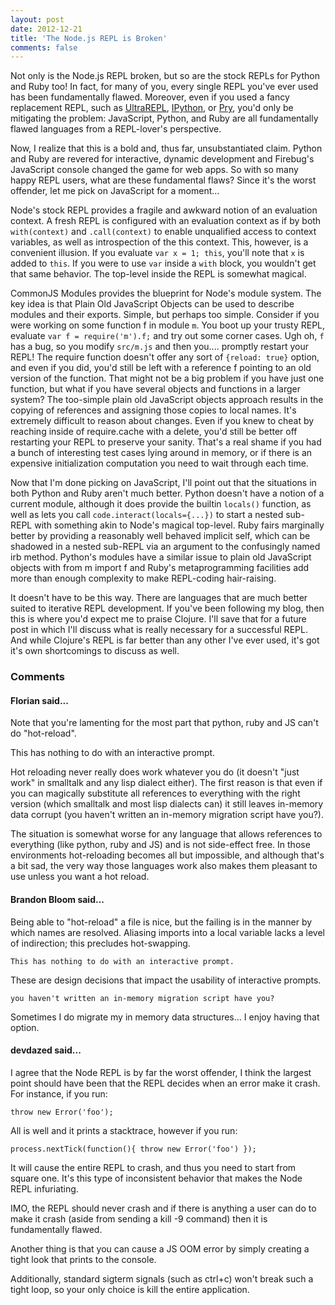 ```yaml
---
layout: post
date: 2012-12-21
title: 'The Node.js REPL is Broken'
comments: false
---
```


Not only is the Node.js REPL broken, but so are the stock REPLs for Python and
Ruby too! In fact, for many of you, every single REPL you've ever used has been
fundamentally flawed. Moreover, even if you used a fancy replacement REPL, such
as [UltraREPL](https://github.com/Benvie/Node.js-Ultra-REPL),
[IPython](http://ipython.org/), or [Pry](http://pryrepl.org/), you'd only be
mitigating the problem: JavaScript, Python, and Ruby are all fundamentally
flawed languages from a REPL-lover's perspective.

Now, I realize that this is a bold and, thus far, unsubstantiated claim. Python
and Ruby are revered for interactive, dynamic development and Firebug's
JavaScript console changed the game for web apps. So with so many happy REPL
users, what are these fundamental flaws? Since it's the worst offender, let me
pick on JavaScript for a moment...

Node's stock REPL provides a fragile and awkward notion of an evaluation
context. A fresh REPL is configured with an evaluation context as if by both
`with(context)` and `.call(context)` to enable unqualified access to context
variables, as well as introspection of the this context. This, however, is a
convenient illusion. If you evaluate `var x = 1; this`, you'll note that `x` is
added to `this`. If you were to use `var` inside a `with` block, you wouldn't
get that same behavior. The top-level inside the REPL is somewhat magical.

CommonJS Modules provides the blueprint for Node's module system. The key idea
is that Plain Old JavaScript Objects can be used to describe modules and their
exports. Simple, but perhaps too simple. Consider if you were working on some
function f in module `m`. You boot up your trusty REPL, evaluate `var f =
require('m').f;` and try out some corner cases. Ugh oh, `f` has a bug, so you
modify `src/m.js` and then you.... promptly restart your REPL! The require
function doesn't offer any sort of `{reload: true}` option, and even if you
did, you'd still be left with a reference f pointing to an old version of the
function. That might not be a big problem if you have just one function, but
what if you have several objects and functions in a larger system? The
too-simple plain old JavaScript objects approach results in the copying of
references and assigning those copies to local names. It's extremely difficult
to reason about changes. Even if you knew to cheat by reaching inside of
require.cache with a delete, you'd still be better off restarting your REPL to
preserve your sanity. That's a real shame if you had a bunch of interesting
test cases lying around in memory, or if there is an expensive initialization
computation you need to wait through each time.

Now that I'm done picking on JavaScript, I'll point out that the situations in
both Python and Ruby aren't much better. Python doesn't have a notion of a
current module, although it does provide the builtin `locals()` function, as
well as lets you call `code.interact(locals={...})` to start a nested sub-REPL
with something akin to Node's magical top-level. Ruby fairs marginally better
by providing a reasonably well behaved implicit self, which can be shadowed in
a nested sub-REPL via an argument to the confusingly named irb method. Python's
modules have a similar issue to plain old JavaScript objects with from m import
f and Ruby's metaprogramming facilities add more than enough complexity to make
REPL-coding hair-raising.

It doesn't have to be this way. There are languages that are much better suited
to iterative REPL development. If you've been following my blog, then this is
where you'd expect me to praise Clojure. I'll save that for a future post in
which I'll discuss what is really necessary for a successful REPL. And while
Clojure's REPL is far better than any other I've ever used, it's got it's own
shortcomings to discuss as well.


### Comments

#### Florian said...

Note that you're lamenting for the most part that python, ruby and JS can't do "hot-reload".

This has nothing to do with an interactive prompt.

Hot reloading never really does work whatever you do (it doesn't "just work" in
smalltalk and any lisp dialect either). The first reason is that even if you
can magically substitute all references to everything with the right version
(which smalltalk and most lisp dialects can) it still leaves in-memory data
corrupt (you haven't written an in-memory migration script have you?).

The situation is somewhat worse for any language that allows references to
everything (like python, ruby and JS) and is not side-effect free. In those
environments hot-reloading becomes all but impossible, and although that's a
bit sad, the very way those languages work also makes them pleasant to use
unless you want a hot reload.

#### Brandon Bloom said...

Being able to "hot-reload" a file is nice, but the failing is in the manner by
which names are resolved. Aliasing imports into a local variable lacks a level
of indirection; this precludes hot-swapping.

    This has nothing to do with an interactive prompt.

These are design decisions that impact the usability of interactive prompts.

    you haven't written an in-memory migration script have you?

Sometimes I do migrate my in memory data structures... I enjoy having that
option.

#### devdazed said...

I agree that the Node REPL is by far the worst offender, I think the largest
point should have been that the REPL decides when an error make it crash. For
instance, if you run:

`throw new Error('foo');`

All is well and it prints a stacktrace, however if you run:

`process.nextTick(function(){ throw new Error('foo') });`

It will cause the entire REPL to crash, and thus you need to start from square
one. It's this type of inconsistent behavior that makes the Node REPL
infuriating.

IMO, the REPL should never crash and if there is anything a user can do to make
it crash (aside from sending a kill -9 command) then it is fundamentally
flawed.

Another thing is that you can cause a JS OOM error by simply creating a tight
look that prints to the console.

Additionally, standard sigterm signals (such as ctrl+c) won't break such a
tight loop, so your only choice is kill the entire application.
